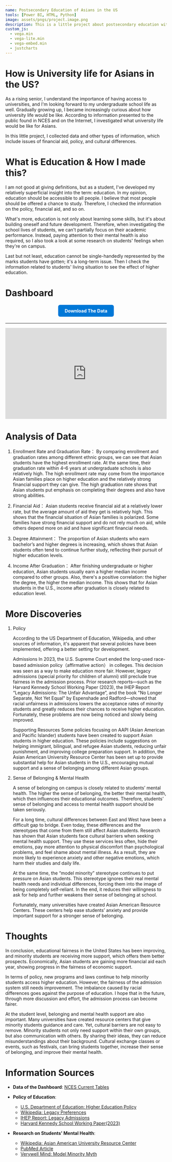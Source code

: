```yaml
---
name: Postsecondary Education of Asians in the US
tools: [Power BI, HTML, Python]
image: assets/pngs/project.image.png
description: This is a little project about postsecondary education with viz!
custom_js:
  - vega.min
  - vega-lite.min
  - vega-embed.min
  - justcharts
---
```


# How is University life for Asians in the US?

As a rising senior, I understand the importance of having access to universities, and I'm looking forward to my undergraduate school life as well. Gradually growing up, I became increasingly curious about how university life would be like.
According to information presented to the public found in NCES and on the Internet, I investigated what university life would be like for Asians. 

In this little project, I collected data and other types of information, which include issues of financial aid, policy, and cultural differences.

# What is Education & How I made this?

I am not good at giving definitions, but as a student, I've developed my relatively superficial insight into the term: education. In my opinion, education should be accessible to all people. I believe that most people should be offered a chance to study.
Therefore, I checked the information on the policy, financial aid, and so on.

What's more, education is not only about learning some skills, but it's about building oneself and future development. Therefore, when investigating the school lives of students, we can't partially focus on their academic performance. 
Instead, paying attention to their mental health is also required, so I also took a look at some research on students' feelings when they're on campus.

Last but not least, education cannot be single-handedly represented by the marks students have gotten; it's a long-term issue. Then I check the information related to students' living situation to see the effect of higher education. 

# Dashboard

<!-- 按钮部分 -->
<!-- 下载按钮部分 -->
<div style="text-align:center; margin:20px 0;">
  <a href="{{ site.baseurl }}/assets/phd_clean.xlsx" download
     style="display:inline-block; padding:10px 20px; background:#0078D7; color:#fff;
            text-decoration:none; border-radius:6px; font-weight:bold;">
     Download The Data
  </a>
</div>




---


<!-- Power BI 报表嵌入 -->
<div style="position:relative; margin:0 auto; max-width:1200px; padding-top:56.25%;">
  <iframe 
    title="phd form"
    src="https://app.powerbigov.us/view?r=eyJrIjoiZGRkZTc2YzAtZTE2ZS00MWIyLTk5YTctNzFiODc5Y2U0ZmU3IiwidCI6Ijg1NTI4ODdjLWNiYzMtNGVlNS05ZmQzLWVhMjE3ZTMwMjZmYyJ9"
    style="position:absolute; top:0; left:0; width:100%; height:100%; border:0;"
    allowfullscreen="true">
  </iframe>
</div>

# Analysis of Data
1. Enrollment Rate and Graduation Rate：
By comparing enrollment and graduation rates among different ethnic groups, we can see that Asian students have the highest enrollment rate. At the same time, their graduation rate within 4–6 years at undergraduate schools is also relatively high.
The high enrollment rate may come from the importance Asian families place on higher education and the relatively strong financial support they can give. The high graduation rate shows that Asian students put emphasis on completing their degrees and also have strong abilities.

2. Financial Aid：
Asian students receive financial aid at a relatively lower rate, but the average amount of aid they get is relatively high.
This shows that the financial situation of Asian families is polarized. Some families have strong financial support and do not rely much on aid, while others depend more on aid and have significant financial needs.

3. Degree Attainment：
The proportion of Asian students who earn bachelor’s and higher degrees is increasing, which shows that Asian students often tend to continue further study, reflecting their pursuit of higher education levels.

4. Income After Graduation：
After finishing undergraduate or higher education, Asian students usually earn a higher median income compared to other groups. Also, there's a positive correlation: the higher the degree, the higher the median income. This shows that for Asian students in the U.S., income after graduation is closely related to education level.

# More Discoveries
1. Policy
   
   According to the US Department of Education, Wikipedia, and other sources of information, it's apparent that several policies have been implemented, offering a better setting for development.
   
   Admissions
   In 2023, the U.S. Supreme Court ended the long-used race-based admission policy（affirmative action） in colleges. This decision was seen as a way to make education more fair. However, legacy admissions (special priority for children of alumni) still preclude true fairness in the admission process.
   Prior research reports—such as the Harvard Kennedy School Working Paper (2023), the IHEP Report “Legacy Admissions: The Unfair Advantage”, and the book "No Longer Separate, Not Yet Equal" by Espenshade and Radford—showed that racial unfairness in admissions lowers the acceptance rates of minority students and greatly reduces their chances to receive higher education. Fortunately, these problems are now being noticed and slowly being improved.

   Supporting Resources
   Some policies focusing on AAPI (Asian American and Pacific Islander) students have been created to support Asian students in higher education. These policies include suggestions on helping immigrant, bilingual, and refugee Asian students, reducing unfair punishment, and improving college preparation support. In addition, the Asian American University Resource Center has been set up to provide substantial help for Asian students in the U.S., encouraging mutual support and a sense of belonging among different Asian groups.

2. Sense of Belonging & Mental Health

   A sense of belonging on campus is closely related to students’ mental health. The higher the sense of belonging, the better their mental health, which then influences their educational outcomes. Therefore, students’ sense of belonging and access to mental health support should be taken seriously.

   For a long time, cultural differences between East and West have been a difficult gap to bridge. Even today, these differences and the stereotypes that come from them still affect Asian students.
   Research has shown that Asian students face cultural barriers when seeking mental health support. They use these services less often, hide their emotions, pay more attention to physical discomfort than psychological problems, and feel shame about mental illness. As a result, they are more likely to experience anxiety and other negative emotions, which harm their studies and daily life.

   At the same time, the “model minority” stereotype continues to put pressure on Asian students. This stereotype ignores their real mental health needs and individual differences, forcing them into the image of being completely self-reliant. In the end, it reduces their willingness to ask for help and further weakens their sense of belonging at school.

   Fortunately, many universities have created Asian American Resource Centers. These centers help ease students’ anxiety and provide important support for a stronger sense of belonging.

# Thoughts

In conclusion, educational fairness in the United States has been improving, and minority students are receiving more support, which offers them better prospects.
Economically, Asian students are gaining more financial aid each year, showing progress in the fairness of economic support.

In terms of policy, new programs and laws continue to help minority students access higher education. However, the fairness of the admission system still needs improvement. The imbalance caused by racial differences goes against the purpose of education. I hope that in the future, through more discussion and effort, the admission process can become fairer.

At the student level, belonging and mental health support are also important. Many universities have created resource centers that give minority students guidance and care. Yet, cultural barriers are not easy to remove. Minority students not only need support within their own groups, but also communication with others. By sharing their ideas, they can reduce misunderstandings about their background. Cultural exchange classes or events, such as festivals, can bring students together, increase their sense of belonging, and improve their mental health.




# Information Sources

- **Data of the Dashboard**: [NCES Current Tables](https://nces.ed.gov/programs/digest/current_tables.asp)

- **Policy of Education**:  
  - [U.S. Department of Education: Higher Education Policy](https://www.ed.gov/laws-and-policy/higher-education-laws-and-policy/higher-education-policy)  
  - [Wikipedia: Legacy Preferences](https://en.wikipedia.org/wiki/Legacy_preferences)  
  - [IHEP Report: Legacy Admissions](https://www.ihep.org/legacy-admissions-report)  
  - [Harvard Kennedy School Working Paper(2023)](https://dash.harvard.edu/handle/1/37371446)

- **Research on Students' Mental Health**:  
  - [Wikipedia: Asian American University Resource Center](https://en.wikipedia.org/wiki/Asian_American_university_resource_center)  
  - [PubMed Article](https://pubmed.ncbi.nlm.nih.gov/36853990/)  
  - [Verywell Mind: Model Minority Myth](https://www.verywellmind.com/what-is-the-model-minority-myth-6259907)

                    


